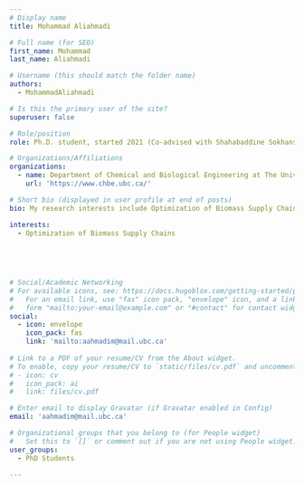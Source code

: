 ```yaml
---
# Display name
title: Mohammad Aliahmadi

# Full name (for SEO)
first_name: Mohammad
last_name: Aliahmadi

# Username (this should match the folder name)
authors:
  - MohammadAliahmadi

# Is this the primary user of the site?
superuser: false

# Role/position
role: Ph.D. student, started 2021 (Co-advised with Shahabaddine Sokhansanj)

# Organizations/Affiliations
organizations:
  - name: Department of Chemical and Biological Engineering at The University of Britis Columbia
    url: 'https://www.chbe.ubc.ca/'

# Short bio (displayed in user profile at end of posts)
bio: My research interests include Optimization of Biomass Supply Chains.

interests:
  - Optimization of Biomass Supply Chains
 
 

 

# Social/Academic Networking
# For available icons, see: https://docs.hugoblox.com/getting-started/page-builder/#icons
#   For an email link, use "fas" icon pack, "envelope" icon, and a link in the
#   form "mailto:your-email@example.com" or "#contact" for contact widget.
social:
  - icon: envelope
    icon_pack: fas
    link: 'mailto:aahmadim@mail.ubc.ca'
  
# Link to a PDF of your resume/CV from the About widget.
# To enable, copy your resume/CV to `static/files/cv.pdf` and uncomment the lines below.
# - icon: cv
#   icon_pack: ai
#   link: files/cv.pdf

# Enter email to display Gravatar (if Gravatar enabled in Config)
email: 'aahmadim@mail.ubc.ca'

# Organizational groups that you belong to (for People widget)
#   Set this to `[]` or comment out if you are not using People widget.
user_groups:
  - PhD Students

---
```

